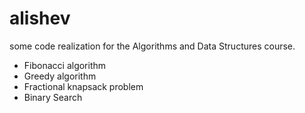 # alishev

some code realization for the Algorithms and Data Structures course.

- Fibonacci algorithm
- Greedy algorithm
- Fractional knapsack problem
- Binary Search
